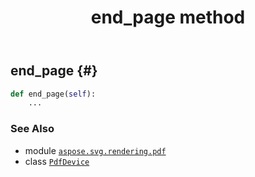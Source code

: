 ﻿---
title: end_page method
second_title: Aspose.SVG for Python via .NET API References
description: 
type: docs
weight: 120
url: /python-net/aspose.svg.rendering.pdf/pdfdevice/end_page/
is_root: false
---

## end_page {#}





```python
def end_page(self):
    ...
```





### See Also
* module [`aspose.svg.rendering.pdf`](../../)
* class [`PdfDevice`](/svg/python-net/aspose.svg.rendering.pdf/pdfdevice)
